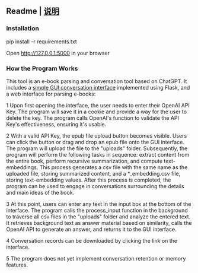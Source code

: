 ## Readme | [说明](https://github.com/waynia/GPT-epub-chatbot/blob/main/readme-zh_CN.md)

### Installation
pip install -r requirements.txt

Open http://127.0.0.1:5000 in your browser

### How the Program Works

This tool is an e-book parsing and conversation tool based on ChatGPT. It includes a [simple GUI conversation interface](https://github.com/waynia/Chat-GUI) implemented using Flask, and a web interface for parsing e-books:

1 Upon first opening the interface, the user needs to enter their OpenAI API Key. The program will save it in a cookie and provide a way for the user to delete the key. The program calls OpenAI's function to validate the API Key's effectiveness, ensuring it's usable.

2 With a valid API Key, the epub file upload button becomes visible. Users can click the button or drag and drop an epub file onto the GUI interface. The program will upload the file to the "uploads" folder. Subsequently, the program will perform the following tasks in sequence: extract content from the entire book, perform recursive summarization, and compute text-embeddings. This process generates a csv file with the same name as the uploaded file, storing summarized content, and a *_embedding.csv file, storing text-embedding values. After this process is completed, the program can be used to engage in conversations surrounding the details and main ideas of the book.

3 At this point, users can enter any text in the input box at the bottom of the interface. The program calls the process_input function in the background to traverse all csv files in the "uploads" folder and analyze the entered text. It retrieves background text as answer material based on similarity, calls the OpenAI API to generate an answer, and returns it to the GUI interface.

4 Conversation records can be downloaded by clicking the link on the interface.

5 The program does not yet implement conversation retention or memory features.
